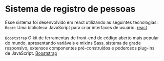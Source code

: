 # Sistema de registro de pessoas
Esse sistema foi desenvolvido em react utilizando as seguintes tecnologias:
<br/>
`React`
  Uma biblioteca JavaScript para criar interfaces de usuário.
 [react](https://pt-br.reactjs.org/)  
<br/>`Booststrap`
  O kit de ferramentas de front-end de código aberto mais popular do mundo, apresentando variáveis e mixins Sass, sistema de grade responsivo, extensos componentes pré-construídos e poderosos plug-ins de JavaScript.
  [Booststrap](https://getbootstrap.com/)
